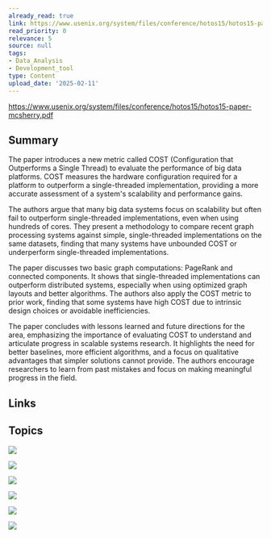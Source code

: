 ```yaml
---
already_read: true
link: https://www.usenix.org/system/files/conference/hotos15/hotos15-paper-mcsherry.pdf
read_priority: 0
relevance: 5
source: null
tags:
- Data_Analysis
- Development_tool
type: Content
upload_date: '2025-02-11'
---
```


https://www.usenix.org/system/files/conference/hotos15/hotos15-paper-mcsherry.pdf
## Summary

The paper introduces a new metric called COST (Configuration that Outperforms a Single Thread) to evaluate the performance of big data platforms. COST measures the hardware configuration required for a platform to outperform a single-threaded implementation, providing a more accurate assessment of a system's scalability and performance gains.

The authors argue that many big data systems focus on scalability but often fail to outperform single-threaded implementations, even when using hundreds of cores. They present a methodology to compare recent graph processing systems against simple, single-threaded implementations on the same datasets, finding that many systems have unbounded COST or underperform single-threaded implementations.

The paper discusses two basic graph computations: PageRank and connected components. It shows that single-threaded implementations can outperform distributed systems, especially when using optimized graph layouts and better algorithms. The authors also apply the COST metric to prior work, finding that some systems have high COST due to intrinsic design choices or avoidable inefficiencies.

The paper concludes with lessons learned and future directions for the area, emphasizing the importance of evaluating COST to understand and articulate progress in scalable systems research. It highlights the need for better baselines, more efficient algorithms, and a focus on qualitative advantages that simpler solutions cannot provide. The authors encourage researchers to learn from past mistakes and focus on making meaningful progress in the field.
## Links


## Topics

![](topics/Concept/COST)

![](topics/Concept/Graph%20Processing)

![](topics/Concept/PageRank)

![](topics/Concept/Label%20Propagation)

![](topics/Concept/Union%20Find)

![](topics/Concept/Hilbert%20Curve)